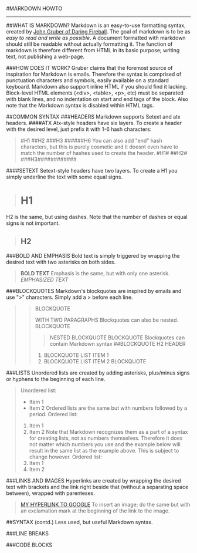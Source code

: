 #MARKDOWN HOWTO
***
##WHAT IS MARKDOWN?
Markdown is an easy-to-use formatting syntax, created by [John Gruber of Daring Fireball](http://daringfireball.net/projects/markdown/syntax).
The goal of markdown is to be as *easy to read and write as possible*. A document formatted with
markdown should still be readable without actually formatting it. The function of markdown is
therefore different from HTML in its basic purpose; writing text, not publishing a web-page.

###HOW DOES IT WORK?
Gruber claims that the foremost source of inspiration for Markdown is emails. Therefore the syntax
is comprised of punctuation characters and symbols, easily available on a standard keyboard.
Markdown also support inline HTML if you should find it lacking. Block-level HTML elements (\<div>,
\<table>, \<p>, etc) must be separated with blank lines, and no indentation on start and end tags
of the block. Also note that the Markdown syntax is disabled within HTML tags.

##COMMON SYNTAX
###HEADERS
Markdown supports Setext and atx headers.
####ATX
Atx-style headers have six layers. To create a header with the desired level, just prefix it with 
1-6 hash characters:
>	#H1
>	##H2
>	###H3
>	######H6
You can also add "end" hash characters, but this is purely cosmetic and it doesnt even have to
match the number of hashes used to create the header.
>	#H1#
>	##H2#
>	###H3############

####SETEXT
Setext-style headers have two layers. To create a H1 you simply underline the text with
some equal signs.
>	H1
>	=====
H2 is the same, but using dashes. Note that the number of dashes or equal signs is not important.
>	H2
>	--------------------

###BOLD AND EMPHASIS
Bold text is simply triggered by wrapping the desired text with two asterisks on both sides.
>	**BOLD TEXT**
Emphasis is the same, but with only one asterisk.
>	*EMPHASIZED TEXT*

###BLOCKQUOTES
Markdown's blockquotes are inspired by emails and use ">" characters. Simply add a > before each
line.
>	> BLOCKQUOTE
>	>
>	> WITH TWO PARAGRAPHS
Blockquotes can also be nested.
>	> BLOCKQUOTE
>	> > NESTED BLOCKQUOTE
>	> BLOCKQUOTE
Blockquotes can contain Markdown syntax
>	> ##BLOCKQUOTE H2 HEADER
>	>
>	> 1. BLOCKQUOTE LIST ITEM 1
>	> 2. BLOCKQUOTE LIST ITEM 2
>	> BLOCKQUOTE

###LISTS
Unordered lists are created by adding asterisks, plus/minus signs or hyphens to the beginning of 
each line.
>	Unordered list:
>	- Item 1
>	- Item 2
Ordered lists are the same but with numbers followed by a period.
>	Ordered list:
>	1. Item 1
>	2. Item 2
Note that Markdown recognizes them as a part of a syntax for creating lists, not as numbers
themselves. Therefore it does not matter which numbers you use and the example below will result
in the same list as the example above. This is subject to change however.
>	Ordered list:
>	3. Item 1
>	9. Item 2

###LINKS AND IMAGES
Hyperlinks are created by wrapping the desired text with brackets and the link right beside that
(without a separating space between), wrapped with parenteses.
>	[MY HYPERLINK TO GOOGLE](www.google.com)
To insert an image; do the same but with an exclamation mark at the beginning of the link to the 
image.

##SYNTAX (contd.)
Less used, but useful Markdown syntax.

###LINE BREAKS

###CODE BLOCKS
